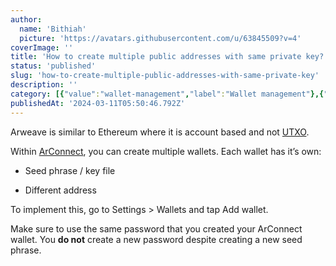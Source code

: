 ```yaml
---
author:
  name: 'Bithiah'
  picture: 'https://avatars.githubusercontent.com/u/63845509?v=4'
coverImage: ''
title: 'How to create multiple public addresses with same private key?'
status: 'published'
slug: 'how-to-create-multiple-public-addresses-with-same-private-key'
description: ''
category: [{"value":"wallet-management","label":"Wallet management"},{"value":"getting-started","label":"Getting started"},{"value":"pinned","label":"Pinned"}]
publishedAt: '2024-03-11T05:50:46.792Z'
---
```


Arweave is similar to Ethereum where it is account based and not [UTXO](https://www.ledger.com/academy/glossary/unspent-transaction-output-utxo).

Within [ArConnect](https://www.arconnect.io/), you can create multiple wallets. Each wallet has it’s own:

- Seed phrase / key file

- Different address

To implement this, go to Settings > Wallets and tap Add wallet.

Make sure to use the same password that you created your ArConnect wallet. You **do not** create a new password despite creating a new seed phrase.

